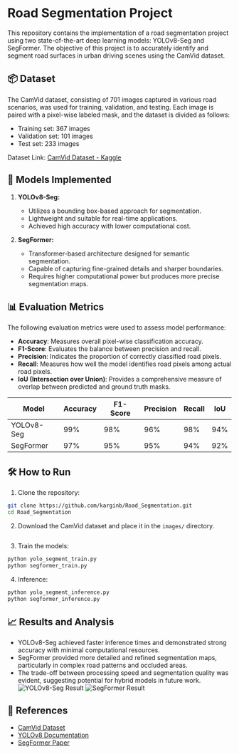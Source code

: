 # Road Segmentation Project

This repository contains the implementation of a road segmentation project using two state-of-the-art deep learning models: YOLOv8-Seg and SegFormer. The objective of this project is to accurately identify and segment road surfaces in urban driving scenes using the CamVid dataset.

## 📦 Dataset

The CamVid dataset, consisting of 701 images captured in various road scenarios, was used for training, validation, and testing. Each image is paired with a pixel-wise labeled mask, and the dataset is divided as follows:
- Training set: 367 images
- Validation set: 101 images
- Test set: 233 images

Dataset Link: [CamVid Dataset - Kaggle](https://www.kaggle.com/datasets/carlolepelaars/camvid)

## 🚀 Models Implemented

1. **YOLOv8-Seg:**
   - Utilizes a bounding box-based approach for segmentation.
   - Lightweight and suitable for real-time applications.
   - Achieved high accuracy with lower computational cost.

2. **SegFormer:**
   - Transformer-based architecture designed for semantic segmentation.
   - Capable of capturing fine-grained details and sharper boundaries.
   - Requires higher computational power but produces more precise segmentation maps.

## 📊 Evaluation Metrics
The following evaluation metrics were used to assess model performance:
- **Accuracy**: Measures overall pixel-wise classification accuracy.
- **F1-Score**: Evaluates the balance between precision and recall.
- **Precision**: Indicates the proportion of correctly classified road pixels.
- **Recall**: Measures how well the model identifies road pixels among actual road pixels.
- **IoU (Intersection over Union)**: Provides a comprehensive measure of overlap between predicted and ground truth masks.

| Model    | Accuracy | F1-Score | Precision | Recall | IoU  |
|----------|-----------|----------|-----------|--------|------|
| YOLOv8-Seg | 99%      | 98%      | 96%       | 98%    | 94%  |
| SegFormer | 97%      | 95%      | 95%       | 94%    | 92%  |

## 🛠️ How to Run
1. Clone the repository:
```bash
git clone https://github.com/karginb/Road_Segmentation.git
cd Road_Segmentation
```
2. Download the CamVid dataset and place it in the `images/` directory.
```bash
```
3. Train the models:
```bash
python yolo_segment_train.py
python segformer_train.py
```
4. Inference:
```bash
python yolo_segment_inference.py
python segformer_inference.py
```

## 📈 Results and Analysis
- YOLOv8-Seg achieved faster inference times and demonstrated strong accuracy with minimal computational resources.
- SegFormer provided more detailed and refined segmentation maps, particularly in complex road patterns and occluded areas.
- The trade-off between processing speed and segmentation quality was evident, suggesting potential for hybrid models in future work.
![YOLOv8-Seg Result](/home/berat/Computer_Vision/Road_Segmentation/runs/road_seg_img_result/Seq05VD_f04110.png)
![SegFormer Result](/home/berat/Computer_Vision/Road_Segmentation/segformer_output/inference/Seq05VD_f04110.png)



## 🔗 References
- [CamVid Dataset](https://www.kaggle.com/datasets/carlolepelaars/camvid)
- [YOLOv8 Documentation](https://github.com/ultralytics/yolov8)
- [SegFormer Paper](https://arxiv.org/abs/2105.15203)

